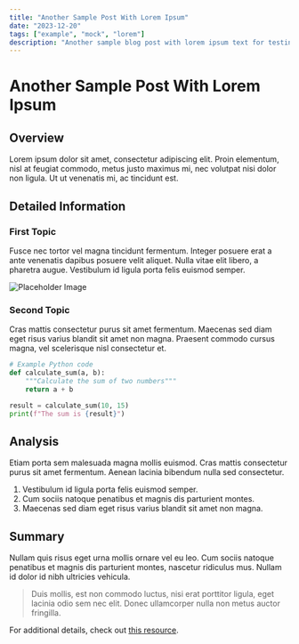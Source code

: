 ```yaml
---
title: "Another Sample Post With Lorem Ipsum"
date: "2023-12-20"
tags: ["example", "mock", "lorem"]
description: "Another sample blog post with lorem ipsum text for testing purposes"
---
```


# Another Sample Post With Lorem Ipsum

## Overview

Lorem ipsum dolor sit amet, consectetur adipiscing elit. Proin elementum, nisl at feugiat commodo, metus justo maximus mi, nec volutpat nisi dolor non ligula. Ut ut venenatis mi, ac tincidunt est.

## Detailed Information

### First Topic

Fusce nec tortor vel magna tincidunt fermentum. Integer posuere erat a ante venenatis dapibus posuere velit aliquet. Nulla vitae elit libero, a pharetra augue. Vestibulum id ligula porta felis euismod semper.

![Placeholder Image](https://via.placeholder.com/800x400)

### Second Topic

Cras mattis consectetur purus sit amet fermentum. Maecenas sed diam eget risus varius blandit sit amet non magna. Praesent commodo cursus magna, vel scelerisque nisl consectetur et.

```python
# Example Python code
def calculate_sum(a, b):
    """Calculate the sum of two numbers"""
    return a + b

result = calculate_sum(10, 15)
print(f"The sum is {result}")
```

## Analysis

Etiam porta sem malesuada magna mollis euismod. Cras mattis consectetur purus sit amet fermentum. Aenean lacinia bibendum nulla sed consectetur.

1. Vestibulum id ligula porta felis euismod semper.
2. Cum sociis natoque penatibus et magnis dis parturient montes.
3. Maecenas sed diam eget risus varius blandit sit amet non magna.

## Summary

Nullam quis risus eget urna mollis ornare vel eu leo. Cum sociis natoque penatibus et magnis dis parturient montes, nascetur ridiculus mus. Nullam id dolor id nibh ultricies vehicula.

> Duis mollis, est non commodo luctus, nisi erat porttitor ligula, eget lacinia odio sem nec elit.
> Donec ullamcorper nulla non metus auctor fringilla.

For additional details, check out [this resource](https://example.org).

